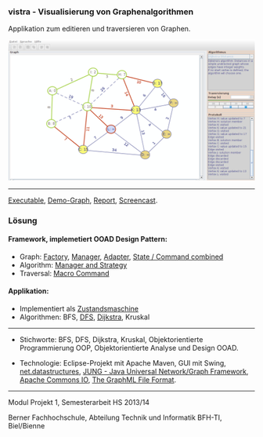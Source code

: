 ### vistra - Visualisierung von Graphenalgorithmen
Applikation zum editieren und traversieren von Graphen.

![vistra GUI](GraphVisualisierung2/release-demo/vistra-dijkstra.png "vistra GUI")
<hr>

[Executable](GraphVisualisierung2/release-demo/vistra.jar?raw=true), [Demo-Graph](GraphVisualisierung2/release-demo/simple-undirected-weigthed_with_start.vistra?raw=true), <a target="_blank" href="https://www.hashdoc.com/documents/476943/desktop-applikation-zur-visualisierung-von-graphenalgorithmen">Report</a>, <a target="_blank" href="https://youtu.be/PHCs4vWJ0Cw">Screencast</a>.

### Lösung
#### Framework, implemetiert OOAD Design Pattern:
 - Graph: [Factory](GraphVisualisierung2/src/main/java/vistra/framework/graph/GraphFactory.java), [Manager](GraphVisualisierung2/src/main/java/vistra/framework/graph/GraphManager.java), [Adapter](GraphVisualisierung2/src/main/java/vistra/framework/graph/ITraversableGraph.java), [State / Command combined](GraphVisualisierung2/src/main/java/vistra/framework/graph/item/state/)
 - Algorithm: [Manager and Strategy](GraphVisualisierung2/src/main/java/vistra/framework/algorithm/IAlgorithmManager.java)
 - Traversal: [Macro Command](GraphVisualisierung2/src/main/java/vistra/framework/traversal/step/)
 
#### Applikation:
 - Implementiert als [Zustandsmaschine](GraphVisualisierung2/src/main/java/vistra/app/control/state/)
 - Algorithmen: BFS, [DFS](GraphVisualisierung2/src/main/java/vistra/framework/algorithm/impl/DFS.java), [Dijkstra](GraphVisualisierung2/src/main/java/vistra/framework/algorithm/impl/Dijkstra.java), Kruskal
<hr>

- Stichworte: BFS, DFS, Dijkstra, Kruskal, Objektorientierte Programmierung OOP, Objektorientierte Analyse und Design OOAD.

- Technologie: Eclipse-Projekt mit Apache Maven, GUI mit Swing, <a target="_blank" href="http://net3.datastructures.net/">net.datastructures</a>, <a target="_blank" href="http://jung.sourceforge.net/">JUNG - Java Universal Network/Graph Framework</a>, <a target="_blank" href="http://commons.apache.org/proper/commons-io/">Apache Commons IO</a>, <a target="_blank" href="http://graphml.graphdrawing.org/">The GraphML File Format</a>.

<hr>
Modul Projekt 1, Semesterarbeit HS 2013/14

Berner Fachhochschule, Abteilung Technik und Informatik BFH-TI, Biel/Bienne
